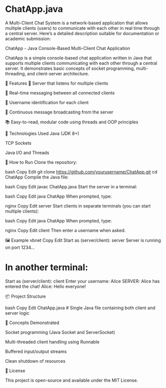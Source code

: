 # ChatApp.java
A Multi-Client Chat System is a network-based application that allows multiple clients (users) to communicate with each other in real time through a central server. Here’s a detailed description suitable for documentation or academic submission:

ChatApp - Java Console-Based Multi-Client Chat Application

ChatApp is a simple console-based chat application written in Java that supports multiple clients communicating with each other through a central server. It demonstrates basic concepts of socket programming, multi-threading, and client-server architecture.

📌 Features
🔌 Server that listens for multiple clients

💬 Real-time messaging between all connected clients

👤 Username identification for each client

🔁 Continuous message broadcasting from the server

📚 Easy-to-read, modular code using threads and OOP principles

🧰 Technologies Used
Java (JDK 8+)

TCP Sockets

Java I/O and Threads

🚀 How to Run
Clone the repository:

bash
Copy
Edit
git clone https://github.com/yourusername/ChatApp.git
cd ChatApp
Compile the Java file:

bash
Copy
Edit
javac ChatApp.java
Start the server in a terminal:

bash
Copy
Edit
java ChatApp
When prompted, type:

nginx
Copy
Edit
server
Start clients in separate terminals (you can start multiple clients):

bash
Copy
Edit
java ChatApp
When prompted, type:

nginx
Copy
Edit
client
Then enter a username when asked.

🖼 Example
vbnet
Copy
Edit
Start as (server/client): server
Server is running on port 1234...

# In another terminal:
Start as (server/client): client
Enter your username: Alice
SERVER: Alice has entered the chat!
Alice: Hello everyone!

📦 Project Structure

bash
Copy
Edit
ChatApp.java  # Single Java file containing both client and server logic

🧠 Concepts Demonstrated

Socket programming (Java Socket and ServerSocket)

Multi-threaded client handling using Runnable

Buffered input/output streams

Clean shutdown of resources

📄 License

This project is open-source and available under the MIT License.









